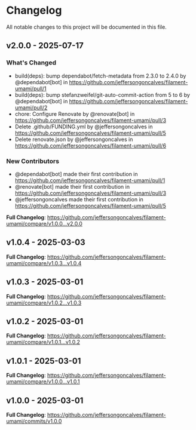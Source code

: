 # Changelog

All notable changes to this project will be documented in this file.

## v2.0.0 - 2025-07-17

### What's Changed

* build(deps): bump dependabot/fetch-metadata from 2.3.0 to 2.4.0 by @dependabot[bot] in https://github.com/jeffersongoncalves/filament-umami/pull/1
* build(deps): bump stefanzweifel/git-auto-commit-action from 5 to 6 by @dependabot[bot] in https://github.com/jeffersongoncalves/filament-umami/pull/2
* chore: Configure Renovate by @renovate[bot] in https://github.com/jeffersongoncalves/filament-umami/pull/3
* Delete .github/FUNDING.yml by @jeffersongoncalves in https://github.com/jeffersongoncalves/filament-umami/pull/5
* Delete renovate.json by @jeffersongoncalves in https://github.com/jeffersongoncalves/filament-umami/pull/6

### New Contributors

* @dependabot[bot] made their first contribution in https://github.com/jeffersongoncalves/filament-umami/pull/1
* @renovate[bot] made their first contribution in https://github.com/jeffersongoncalves/filament-umami/pull/3
* @jeffersongoncalves made their first contribution in https://github.com/jeffersongoncalves/filament-umami/pull/5

**Full Changelog**: https://github.com/jeffersongoncalves/filament-umami/compare/v1.0.0...v2.0.0

## v1.0.4 - 2025-03-03

**Full Changelog**: https://github.com/jeffersongoncalves/filament-umami/compare/v1.0.3...v1.0.4

## v1.0.3 - 2025-03-01

**Full Changelog**: https://github.com/jeffersongoncalves/filament-umami/compare/v1.0.2...v1.0.3

## v1.0.2 - 2025-03-01

**Full Changelog**: https://github.com/jeffersongoncalves/filament-umami/compare/v1.0.1...v1.0.2

## v1.0.1 - 2025-03-01

**Full Changelog**: https://github.com/jeffersongoncalves/filament-umami/compare/v1.0.0...v1.0.1

## v1.0.0 - 2025-03-01

**Full Changelog**: https://github.com/jeffersongoncalves/filament-umami/commits/v1.0.0
